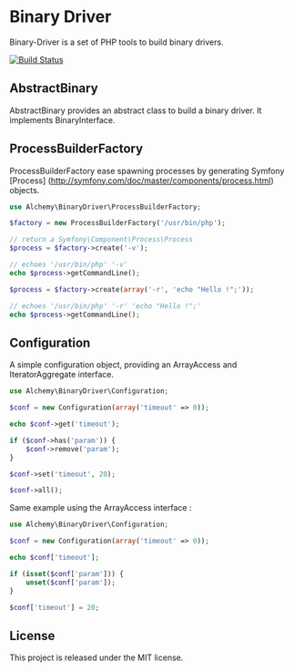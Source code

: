 # Binary Driver

Binary-Driver is a set of PHP tools to build binary drivers.

[![Build Status](https://travis-ci.org/alchemy-fr/BinaryDriver.png?branch=master)](https://travis-ci.org/alchemy-fr/BinaryDriver)

## AbstractBinary

AbstractBinary provides an abstract class to build a binary driver. It implements
BinaryInterface.

## ProcessBuilderFactory

ProcessBuilderFactory ease spawning processes by generating Symfony [Process]
(http://symfony.com/doc/master/components/process.html) objects.

```php
use Alchemy\BinaryDriver\ProcessBuilderFactory;

$factory = new ProcessBuilderFactory('/usr/bin/php');

// return a Symfony\Component\Process\Process
$process = $factory->create('-v');

// echoes '/usr/bin/php' '-v'
echo $process->getCommandLine();

$process = $factory->create(array('-r', 'echo "Hello !";'));

// echoes '/usr/bin/php' '-r' 'echo "Hello !";'
echo $process->getCommandLine();
```

## Configuration

A simple configuration object, providing an ArrayAccess and IteratorAggregate
interface.

```php
use Alchemy\BinaryDriver\Configuration;

$conf = new Configuration(array('timeout' => 0));

echo $conf->get('timeout');

if ($conf->has('param')) {
    $conf->remove('param');
}

$conf->set('timeout', 20);

$conf->all();
```

Same example using the ArrayAccess interface :

```php
use Alchemy\BinaryDriver\Configuration;

$conf = new Configuration(array('timeout' => 0));

echo $conf['timeout'];

if (isset($conf['param'])) {
    unset($conf['param']);
}

$conf['timeout'] = 20;
```

## License

This project is released under the MIT license.
